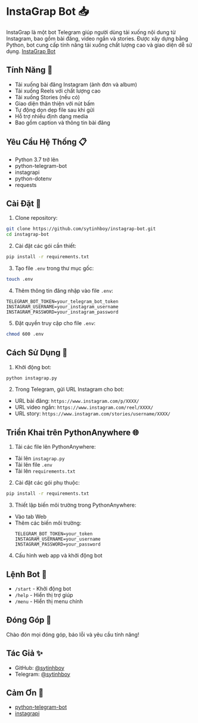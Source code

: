 # InstaGrap Bot 📥

InstaGrap là một bot Telegram giúp người dùng tải xuống nội dung từ Instagram, bao gồm bài đăng, video ngắn và stories. Được xây dựng bằng Python, bot cung cấp tính năng tải xuống chất lượng cao và giao diện dễ sử dụng. <a href="https://t.me/Instagramln_bot">InstaGrap Bot</a>

## Tính Năng 🌟

- Tải xuống bài đăng Instagram (ảnh đơn và album)
- Tải xuống Reels với chất lượng cao
- Tải xuống Stories (nếu có)
- Giao diện thân thiện với nút bấm
- Tự động dọn dẹp file sau khi gửi
- Hỗ trợ nhiều định dạng media
- Bao gồm caption và thông tin bài đăng

## Yêu Cầu Hệ Thống 📋

- Python 3.7 trở lên
- python-telegram-bot
- instagrapi
- python-dotenv
- requests

## Cài Đặt 🔧

1. Clone repository:
```bash
git clone https://github.com/sytinhboy/instagrap-bot.git
cd instagrap-bot
```

2. Cài đặt các gói cần thiết:
```bash
pip install -r requirements.txt
```

3. Tạo file `.env` trong thư mục gốc:
```bash
touch .env
```

4. Thêm thông tin đăng nhập vào file `.env`:
```env
TELEGRAM_BOT_TOKEN=your_telegram_bot_token
INSTAGRAM_USERNAME=your_instagram_username
INSTAGRAM_PASSWORD=your_instagram_password
```

5. Đặt quyền truy cập cho file `.env`:
```bash
chmod 600 .env
```

## Cách Sử Dụng 🚀

1. Khởi động bot:
```bash
python instagrap.py
```

2. Trong Telegram, gửi URL Instagram cho bot:
- URL bài đăng: `https://www.instagram.com/p/XXXX/`
- URL video ngắn: `https://www.instagram.com/reel/XXXX/`
- URL story: `https://www.instagram.com/stories/username/XXXX/`

## Triển Khai trên PythonAnywhere 🌐

1. Tải các file lên PythonAnywhere:
- Tải lên `instagrap.py`
- Tải lên file `.env`
- Tải lên `requirements.txt`

2. Cài đặt các gói phụ thuộc:
```bash
pip install -r requirements.txt
```

3. Thiết lập biến môi trường trong PythonAnywhere:
- Vào tab Web
- Thêm các biến môi trường:
  ```
  TELEGRAM_BOT_TOKEN=your_token
  INSTAGRAM_USERNAME=your_username
  INSTAGRAM_PASSWORD=your_password
  ```

4. Cấu hình web app và khởi động bot

## Lệnh Bot 📝

- `/start` - Khởi động bot
- `/help` - Hiển thị trợ giúp
- `/menu` - Hiển thị menu chính

## Đóng Góp 🤝

Chào đón mọi đóng góp, báo lỗi và yêu cầu tính năng!


## Tác Giả ✨

- GitHub: [@sytinhboy](https://github.com/sytinhboy)
- Telegram: [@sytinhboy](https://t.me/sytinhboy)

## Cảm Ơn 🙏

- [python-telegram-bot](https://github.com/python-telegram-bot/python-telegram-bot)
- [instagrapi](https://github.com/adw0rd/instagrapi)



